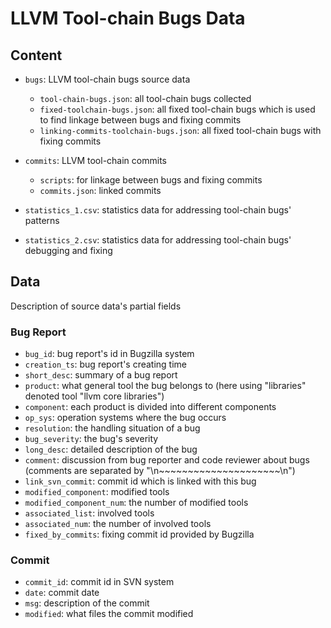 # LLVM Tool-chain Bugs Data

## Content

- `bugs`: LLVM tool-chain bugs source data
  - `tool-chain-bugs.json`: all tool-chain bugs collected
  - `fixed-toolchain-bugs.json`: all fixed tool-chain bugs which is used to find linkage between bugs and fixing commits
  - `linking-commits-toolchain-bugs.json`: all fixed tool-chain bugs with fixing commits
- `commits`: LLVM tool-chain commits
  - `scripts`: for linkage between bugs and fixing commits
  - `commits.json`: linked commits

- `statistics_1.csv`: statistics data for addressing tool-chain bugs' patterns
- `statistics_2.csv`: statistics data for addressing tool-chain bugs' debugging and fixing

## Data

Description of source data's partial fields

### Bug Report

- `bug_id`: bug report's id in Bugzilla system
- `creation_ts`: bug report's creating time
- `short_desc`: summary of a bug report
- `product`: what general tool the bug belongs to (here using "libraries" denoted tool "llvm core libraries")
- `component`: each product is divided into different components
- `op_sys`: operation systems where the bug occurs
- `resolution`: the handling situation of a bug
- `bug_severity`: the bug's severity
- `long_desc`: detailed description of the bug
- `comment`: discussion  from bug reporter and code reviewer about bugs (comments are separated by "\n\~\~\~\~\~\~\~\~\~\~\~\~\~\~\~~\~\~\~\~\~\n")
- `link_svn_commit`: commit id which is linked with this bug
- `modified_component`: modified tools
- `modified_component_num`: the number of modified tools
- `associated_list`: involved tools
- `associated_num`: the number of involved tools
- `fixed_by_commits`: fixing commit id provided by Bugzilla

### Commit

- `commit_id`: commit id in SVN system
- `date`: commit date
- `msg`: description of the commit
- `modified`: what files the commit modified